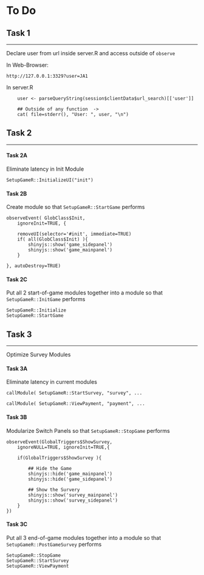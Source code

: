 # To Do


## Task 1
---

Declare user from url inside server.R and access outside of `observe`


In Web-Browser:

    http://127.0.0.1:3329?user=JA1


In server.R

```{r}
    user <- parseQueryString(session$clientData$url_search)[['user']]

    ## Outside of any function  ->
    cat( file=stderr(), "User: ", user, "\n")
``` 
    
   



    
    
    
## Task 2
---

#### Task 2A
Eliminate latency in Init Module

    SetupGameR::InitializeUI("init")

#### Task 2B

Create module so that `SetupGameR::StartGame` performs

    observeEvent( GlobClass$Init,
        ignoreInit=TRUE, {
        
        removeUI(selector='#init', immediate=TRUE)
        if( all(GlobClass$Init) ){        
            shinyjs::show('game_sidepanel')
            shinyjs::show('game_mainpanel')
        }
        
    }, autoDestroy=TRUE)



#### Task 2C

Put all 2 start-of-game modules together into a module so that `SetupGameR::InitGame` performs 

    SetupGameR::Initialize
    SetupGameR::StartGame









## Task 3
---

Optimize Survey Modules

#### Task 3A
Eliminate latency in current modules

    callModule( SetupGameR::StartSurvey, "survey", ...
    
    callModule( SetupGameR::ViewPayment, "payment", ...

    
#### Task 3B

Modularize Switch Panels so that `SetupGameR::StopGame` performs

    observeEvent(GlobalTriggers$ShowSurvey,
        ignoreNULL=TRUE, ignoreInit=TRUE,{
     
        if(GlobalTriggers$ShowSurvey ){
            
            ## Hide the Game
            shinyjs::hide('game_mainpanel')
            shinyjs::hide('game_sidepanel')            

            ## Show the Survery
            shinyjs::show('survey_mainpanel')
            shinyjs::show('survey_sidepanel')
        }
    })  


#### Task 3C

Put all 3 end-of-game modules together into a module so that `SetupGameR::PostGameSurvey` performs 

    SetupGameR::StopGame
    SetupGameR::StartSurvey
    SetupGameR::ViewPayment




